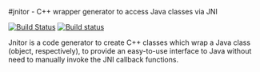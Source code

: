 #jnitor - C++ wrapper generator to access Java classes via JNI

[![Build Status](https://api.travis-ci.org/THeinemann/jnitor.svg?branch=master)](https://travis-ci.org/THeinemann/jnitor)
[![Build status](https://ci.appveyor.com/api/projects/status/25hniumx4mddgovo/branch/master?svg=true)](https://ci.appveyor.com/project/THeinemann/jnitor/branch/master)


Jnitor is a code generator to create C++ classes which wrap a Java class (object, respectively), to provide an easy-to-use interface to Java without need to manually invoke the JNI callback functions.